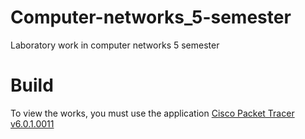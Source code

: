 # Computer-networks_5-semester
Laboratory work in сomputer networks 5 semester
# Build
To view the works, you must use the application [Cisco Packet Tracer v6.0.1.0011](http://blog.netskills.ru/2013/11/cisco-packet-tracer-601-cisco.html?m=1)